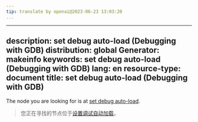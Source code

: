 ```yaml
---
tip: translate by openai@2023-06-23 13:03:20
...
```

---
description: set debug auto-load (Debugging with GDB)
distribution: global
Generator: makeinfo
keywords: set debug auto-load (Debugging with GDB)
lang: en
resource-type: document
title: set debug auto-load (Debugging with GDB)
---

The node you are looking for is at [set debug auto-load](Auto_002dloading-verbose-mode.html#set-debug-auto_002dload).

> 您正在寻找的节点位于[设置调试自动加载](Auto_002dloading-verbose-mode.html#set-debug-auto_002dload)。
